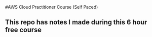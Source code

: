 #AWS Cloud Practitioner Course (Self Paced)

## This repo has notes I made during this 6 hour free course
